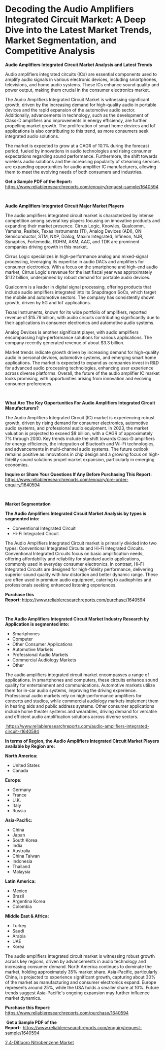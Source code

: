 <p><h1>Decoding the Audio Amplifiers Integrated Circuit Market: A Deep Dive into the Latest Market Trends, Market Segmentation, and Competitive Analysis</h1></p><p><strong>Audio Amplifiers Integrated Circuit Market Analysis and Latest Trends</strong></p>
<p><p>Audio amplifiers integrated circuits (ICs) are essential components used to amplify audio signals in various electronic devices, including smartphones, televisions, and home audio systems. These ICs enhance sound quality and power output, making them crucial in the consumer electronics market.</p><p>The Audio Amplifiers Integrated Circuit Market is witnessing significant growth, driven by the increasing demand for high-quality audio in portable devices and the rapid expansion of the automotive audio sector. Additionally, advancements in technology, such as the development of Class-D amplifiers and improvements in energy efficiency, are further propelling market growth. The proliferation of smart home devices and IoT applications is also contributing to this trend, as more consumers seek integrated audio solutions.</p><p>The market is expected to grow at a CAGR of 10.1% during the forecast period, fueled by innovations in audio technologies and rising consumer expectations regarding sound performance. Furthermore, the shift towards wireless audio solutions and the increasing popularity of streaming services are expanding opportunities for audio amplifier IC manufacturers, allowing them to meet the evolving needs of both consumers and industries.</p></p>
<p><strong>Get a Sample PDF of the Report:&nbsp;</strong> <a href="https://www.reliableresearchreports.com/enquiry/request-sample/1640594?utm_campaign=3309&utm_medium=2&utm_source=Github&utm_content=ia&utm_term=23032025&utm_id=audio-amplifiers-integrated-circuit">https://www.reliableresearchreports.com/enquiry/request-sample/1640594</a></p>
<p>&nbsp;</p>
<p><strong>Audio Amplifiers Integrated Circuit Major Market Players</strong></p>
<p><p>The audio amplifiers integrated circuit market is characterized by intense competition among several key players focusing on innovative products and expanding their market presence. Cirrus Logic, Knowles, Qualcomm, Yamaha, Realtek, Texas Instruments (TI), Analog Devices (ADI), ON Semiconductor, STM, NXP, Dialog, Maxim Integrated, Infineon, NJR, Synaptics, Fortemedia, ROHM, AKM, AAC, and TDK are prominent companies driving growth in this market.</p><p>Cirrus Logic specializes in high-performance analog and mixed-signal processing, leveraging its expertise in audio DACs and amplifiers for consumer electronics. With a focus on the smartphone and high-end audio market, Cirrus Logic's revenue for the last fiscal year was approximately $1.12 billion, underpinned by robust demand for portable audio devices.</p><p>Qualcomm is a leader in digital signal processing, offering products that include audio amplifiers integrated into its Snapdragon SoCs, which target the mobile and automotive sectors. The company has consistently shown growth, driven by 5G and IoT applications.</p><p>Texas Instruments, known for its wide portfolio of amplifiers, reported revenue of $15.76 billion, with audio circuits contributing significantly due to their applications in consumer electronics and automotive audio systems.</p><p>Analog Devices is another significant player, with audio amplifiers encompassing high-performance solutions for various applications. The company recently generated revenue of about $3.3 billion.</p><p>Market trends indicate growth driven by increasing demand for high-quality audio in personal devices, automotive systems, and emerging smart home applications. The market is expected to expand as companies invest in R&D for advanced audio processing technologies, enhancing user experience across diverse platforms. Overall, the future of the audio amplifier IC market looks promising, with opportunities arising from innovation and evolving consumer preferences.</p></p>
<p>&nbsp;</p>
<p><strong>What Are The Key Opportunities For Audio Amplifiers Integrated Circuit Manufacturers?</strong></p>
<p><p>The Audio Amplifiers Integrated Circuit (IC) market is experiencing robust growth, driven by rising demand for consumer electronics, automotive audio systems, and professional audio equipment. In 2023, the market valuation is projected to exceed $8 billion, with a CAGR of approximately 7% through 2030. Key trends include the shift towards Class-D amplifiers for energy efficiency, the integration of Bluetooth and Wi-Fi technologies, and advancements in multi-channel audio systems. The future outlook remains positive as innovations in chip design and a growing focus on high-fidelity sound solutions propel market expansion, particularly in emerging economies.</p></p>
<p><strong>Inquire or Share Your Questions If Any Before Purchasing This Report:</strong> <a href="https://www.reliableresearchreports.com/enquiry/pre-order-enquiry/1640594?utm_campaign=3309&utm_medium=2&utm_source=Github&utm_content=ia&utm_term=23032025&utm_id=audio-amplifiers-integrated-circuit">https://www.reliableresearchreports.com/enquiry/pre-order-enquiry/1640594</a></p>
<p>&nbsp;</p>
<p><strong>Market Segmentation</strong></p>
<p><strong>The Audio Amplifiers Integrated Circuit Market Analysis by types is segmented into:</strong></p>
<p><ul><li>Conventional Integrated Circuit</li><li>Hi-Fi Integrated Circuit</li></ul></p>
<p><p>The Audio Amplifiers Integrated Circuit market is primarily divided into two types: Conventional Integrated Circuits and Hi-Fi Integrated Circuits. Conventional Integrated Circuits focus on basic amplification needs, offering affordability and reliability for standard audio applications, commonly used in everyday consumer electronics. In contrast, Hi-Fi Integrated Circuits are designed for high-fidelity performance, delivering superior sound quality with low distortion and better dynamic range. These are often used in premium audio equipment, catering to audiophiles and professionals seeking enhanced listening experiences.</p></p>
<p><strong>Purchase this Report:&nbsp;</strong><a href="https://www.reliableresearchreports.com/purchase/1640594?utm_campaign=3309&utm_medium=2&utm_source=Github&utm_content=ia&utm_term=23032025&utm_id=audio-amplifiers-integrated-circuit">https://www.reliableresearchreports.com/purchase/1640594</a></p>
<p>&nbsp;</p>
<p><strong>The Audio Amplifiers Integrated Circuit Market Industry Research by Application is segmented into:</strong></p>
<p><ul><li>Smartphones</li><li>Computer</li><li>Other Consumer Applications</li><li>Automotive Markets</li><li>Professional Audio Markets</li><li>Commercial Audiology Markets</li><li>Other</li></ul></p>
<p><p>The audio amplifiers integrated circuit market encompasses a range of applications. In smartphones and computers, these circuits enhance sound quality for entertainment and communications. Automotive markets utilize them for in-car audio systems, improving the driving experience. Professional audio markets rely on high-performance amplifiers for concerts and studios, while commercial audiology markets implement them in hearing aids and public address systems. Other consumer applications include home theater systems and wearables, driving demand for versatile and efficient audio amplification solutions across diverse sectors.</p></p>
<p><a href="https://www.reliableresearchreports.com/audio-amplifiers-integrated-circuit-r1640594?utm_campaign=3309&utm_medium=2&utm_source=Github&utm_content=ia&utm_term=23032025&utm_id=audio-amplifiers-integrated-circuit">&nbsp;https://www.reliableresearchreports.com/audio-amplifiers-integrated-circuit-r1640594</a></p>
<p><strong>In terms of Region, the Audio Amplifiers Integrated Circuit Market Players available by Region are:</strong></p>
<p>
    <p> <strong> North America: </strong>
        <ul>
            <li>United States</li>
            <li>Canada</li>
        </ul>
        </p> 
    <p> <strong> Europe: </strong>
        <ul>
            <li>Germany</li>
            <li>France</li>
            <li>U.K.</li>
            <li>Italy</li>
            <li>Russia</li>
        </ul>
        </p> 
    <p> <strong> Asia-Pacific: </strong>
        <ul>
            <li>China</li>
            <li>Japan</li>
            <li>South Korea</li>
            <li>India</li>
            <li>Australia</li>
            <li>China Taiwan</li>
            <li>Indonesia</li>
            <li>Thailand</li>
            <li>Malaysia</li>
        </ul>
        </p> 
    <p> <strong> Latin America: </strong>
        <ul>
            <li>Mexico</li>
            <li>Brazil</li>
            <li>Argentina Korea</li>
            <li>Colombia</li>
        </ul>
        </p> 
    <p> <strong> Middle East & Africa: </strong>
        <ul>
            <li>Turkey</li>
            <li>Saudi</li>
            <li>Arabia</li>
            <li>UAE</li>
            <li>Korea</li>
        </ul>
    </p>
    </p>
<p><p>The audio amplifiers integrated circuit market is witnessing robust growth across key regions, driven by advancements in audio technology and increasing consumer demand. North America continues to dominate the market, holding approximately 35% market share. Asia-Pacific, particularly China, is projected to experience significant growth, capturing about 30% of the market as manufacturing and consumer electronics expand. Europe represents around 25%, while the USA holds a smaller share at 10%. Future trends suggest Asia-Pacific's ongoing expansion may further influence market dynamics.</p></p>
<p><strong>Purchase this Report: </strong><a href="https://www.reliableresearchreports.com/purchase/1640594?utm_campaign=3309&utm_medium=2&utm_source=Github&utm_content=ia&utm_term=23032025&utm_id=audio-amplifiers-integrated-circuit">https://www.reliableresearchreports.com/purchase/1640594</a></p>
<p>&nbsp;<strong>Get a Sample PDF of the Report:&nbsp;&nbsp;</strong><a href="https://www.reliableresearchreports.com/enquiry/request-sample/1640594?utm_campaign=3309&utm_medium=2&utm_source=Github&utm_content=ia&utm_term=23032025&utm_id=audio-amplifiers-integrated-circuit">https://www.reliableresearchreports.com/enquiry/request-sample/1640594</a></p>
<p><strong></strong></p>
<p><p><a href="https://github.com/maseykokosq1/Market-Research-Report-List-1/blob/main/24-difluoro-nitrobenzene-market.md?utm_campaign=3309&utm_medium=2&utm_source=Github&utm_content=ia&utm_term=23032025&utm_id=audio-amplifiers-integrated-circuit">2,4-Difluoro Nitrobenzene Market</a></p></p>